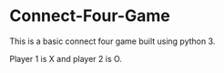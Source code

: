 # Connect-Four-Game
This is a basic connect four game built using python 3.

Player 1 is X and player 2 is O.
